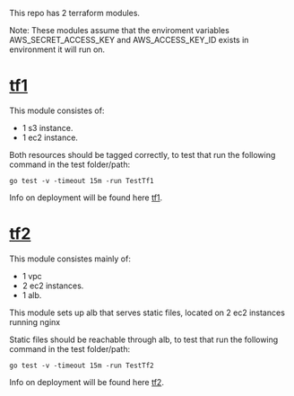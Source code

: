 

This repo has 2 terraform modules.

<p>Note: These modules assume that the enviroment variables AWS_SECRET_ACCESS_KEY and AWS_ACCESS_KEY_ID exists in environment it will run on.</p>


# [tf1](https://github.com/IdontApply/fl-maytham-1/tree/main/tf1) 

This module consistes of:
- 1 s3 instance.
- 1 ec2 instance.
  

<p>Both resources should be tagged correctly, to test that run the following command in the test folder/path:</p>


```console
go test -v -timeout 15m -run TestTf1
```
Info on deployment will be found here [tf1](https://github.com/IdontApply/fl-maytham-1/tree/main/tf1).


# [tf2](https://github.com/IdontApply/fl-maytham-1/tree/main/tf2) 

This module consistes mainly of:
- 1 vpc
- 2 ec2 instances.
- 1 alb.
<p>This module sets up alb that serves static files, located on 2 ec2 instances running nginx</p> 
<p>Static files should be reachable through alb, to test that run the following command in the test folder/path:</p>

```console
go test -v -timeout 15m -run TestTf2
```
Info on deployment will be found here [tf2](https://github.com/IdontApply/fl-maytham-1/tree/main/tf2).
